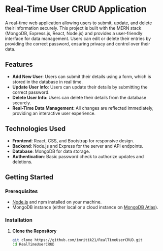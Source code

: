 # Real-Time User CRUD Application

A real-time web application allowing users to submit, update, and delete their information securely. This project is built with the MERN stack (MongoDB, Express.js, React, Node.js) and provides a user-friendly interface for data management. Users can edit or delete their entries by providing the correct password, ensuring privacy and control over their data.

## Features

- **Add New User**: Users can submit their details using a form, which is stored in the database in real time.
- **Update User Info**: Users can update their details by submitting the correct password.
- **Delete User Info**: Users can delete their details from the database securely.
- **Real-Time Data Management**: All changes are reflected immediately, providing an interactive user experience.

## Technologies Used

- **Frontend**: React, CSS, and Bootstrap for responsive design.
- **Backend**: Node.js and Express for the server and API endpoints.
- **Database**: MongoDB for data storage.
- **Authentication**: Basic password check to authorize updates and deletions.

## Getting Started

### Prerequisites

- [Node.js](https://nodejs.org/en/) and npm installed on your machine.
- MongoDB instance (either local or a cloud instance on [MongoDB Atlas](https://www.mongodb.com/cloud/atlas)).

### Installation

1. **Clone the Repository**
   ```bash
   git clone https://github.com/imritik21/RealTimeUserCRUD.git
   cd RealTimeUserCRUD
